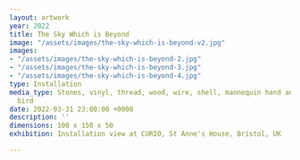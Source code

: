 ```yaml
---
layout: artwork
year: 2022
title: The Sky Which is Beyond
image: "/assets/images/the-sky-which-is-beyond-v2.jpg"
images:
- "/assets/images/the-sky-which-is-beyond-2.jpg"
- "/assets/images/the-sky-which-is-beyond-3.jpg"
- "/assets/images/the-sky-which-is-beyond-4.jpg"
type: Installation
media_type: Stones, vinyl, thread, wood, wire, shell, mannequin hand and taxidermy
  bird
date: 2022-03-31 23:00:00 +0000
description: ''
dimensions: 100 x 150 x 50
exhibition: Installation view at CURIO, St Anne's House, Bristol, UK

---
```

